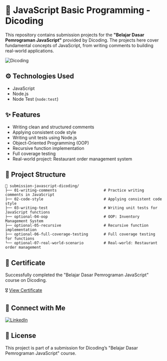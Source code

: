 # 🚀 JavaScript Basic Programming - Dicoding
This repository contains submission projects for the **"Belajar Dasar Pemrograman JavaScript"** provided by Dicoding.
The projects here cover fundamental concepts of JavaScript, from writing comments to building real-world applications.

![Dicoding](https://img.shields.io/badge/Dicoding-Completed-blue?logo=dicoding&style=flat-square)

## ⚙️ Technologies Used
- JavaScript
- Node.js
- Node Test (`node:test`)

## ✨ Features
- Writing clean and structured comments
- Applying consistent code style
- Writing unit tests using Node.js
- Object-Oriented Programming (OOP)
- Recursive function implementation
- Full coverage testing
- Real-world project: Restaurant order management system

## 📁 Project Structure 
```plaintext
📂 submission-javascript-dicoding/
├── 01-writing-comments                     # Practice writing comments in JavaScript
├── 02-code-style                           # Applying consistent code style
├── 03-writing-test                         # Writing unit tests for JavaScript functions
├── optional-04-oop                         # OOP: Inventory Management System
├── optional-05-recursive                   # Recursive function implementation
├── optional-06-full-coverage-testing       # Full coverage testing for functions
└── optional-07-real-world-scenario         # Real-world: Restaurant order management
```

## 📜 Certificate
Successfully completed the "Belajar Dasar Pemrograman JavaScript" course on Dicoding.

🎖️ [View Certificate](https://www.dicoding.com/certificates/0LZ0RW4RNP65)

## 🤝 Connect with Me
[![LinkedIn](https://img.shields.io/badge/LinkedIn-Sultan%20Badra-blue?logo=linkedin&logoColor=white&style=flat-square)](https://www.linkedin.com/in/sultan-badra)

## 📄 License
This project is part of a submission for Dicoding’s "Belajar Dasar Pemrograman JavaScript" course.
